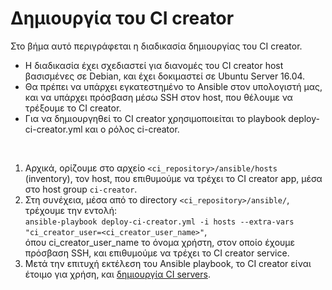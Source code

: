 # Δημιουργία του CI creator

Στο βήμα αυτό περιγράφεται η διαδικασία δημιουργίας του CI creator. 
 
* Η διαδικασία έχει σχεδιαστεί για διανομές του CI creator host βασισμένες σε Debian, και έχει δοκιμαστεί σε Ubuntu Server 16.04.  
* Θα πρέπει να υπάρχει εγκατεστημένο το Ansible στον υπολογιστή μας, και να υπάρχει πρόσβαση μέσω SSH στον host, που θέλουμε να τρέξουμε το CI creator.
* Για να δημιουργηθεί το CI creator χρησιμοποιείται το playbook deploy-ci-creator.yml και ο ρόλος ci-creator.  

<br>

1. Αρχικά, ορίζουμε στο αρχείο `<ci_repository>/ansible/hosts` (inventory), τον host, που επιθυμούμε να τρέχει το CI creator app, μέσα στο host group `ci-creator`.
2. Στη συνέχεια, μέσα από το directory `<ci_repository>/ansible/`, τρέχουμε την εντολή:  
`ansible-playbook deploy-ci-creator.yml -i hosts --extra-vars "ci_creator_user=<ci_creator_user_name>"`,  
όπου ci_creator_user_name το όνομα χρήστη, στον οποίο έχουμε πρόσβαση SSH, και επιθυμούμε να τρέχει το CI creator service.
3. Μετά την επιτυχή εκτέλεση του Ansible playbook, το CI creator είναι έτοιμο για χρήση, και [δημιουργία CI servers](create_ci).
